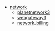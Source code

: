 - [network](network)
  - [planetnetwork3](planetnetwork3)
  - [webgateway3](webgateway3)
  - [network_billing](network_billing)
